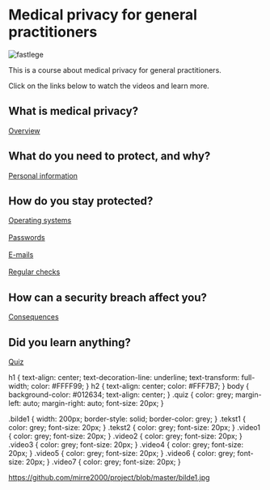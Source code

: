<!DOCTYPE html>
<html lang="en" dir="ltr">
  <head>
    <meta charset="utf-8">
    <title>Medical privacy for general practitioners</title>
    <link rel="stylesheet" href="stil.css">
  </head>
  <body>
    <h1>Medical privacy for general practitioners</h1>
    <img class="bilde1" src="image/bilde1.jpg" alt="fastlege">
    <p class="tekst1">This is a course about medical privacy for general practitioners.</p>
    <p class="tekst2">Click on the links below to watch the videos and learn more. </p>
    <h2>What is medical privacy?</h2>
    <a class="video1"href="https://www.youtube.com/watch?v=cMPaaaYLQG4">Overview</a>
    <h2>What do you need to protect, and why?</h2>
    <a class="video2"href="https://www.youtube.com/watch?v=7ZgQ2yapcgw">Personal information</a>
    <h2>How do you stay protected?</h2>
    <a class="video3"href="https://www.youtube.com/watch?v=LNtuiOL6gnI">Operating systems</a>
    <br>
    <br>
    <a class="video4"href="https://www.youtube.com/watch?v=bEnYadLJqM0">Passwords</a>
    <br>
    <br>
    <a class="video5"href="https://www.youtube.com/watch?v=WR-aQ8AtI3o">E-mails</a>
    <br>
    <br>
    <a class="video6"href="https://www.youtube.com/watch?v=M9KYZNhYLbM">Regular checks</a>
    <h2>How can a security breach affect you?</h2>
    <a class="video7"href="https://www.youtube.com/watch?v=bCLczvt2DMw">Consequences</a>
    <h2>Did you learn anything?</h2>
    <a class="quiz"href="https://www.fyrebox.com/play/medical-privacy-for-gener_e4DGqPYzO">Quiz</a>

  </body>
</html>


h1 {
  text-align: center;
  text-decoration-line: underline;
  text-transform: full-width;
  color: #FFFF99;
}
h2 {
  text-align: center;
  color: #FFF7B7;
}
body {
  background-color: #012634;
  text-align: center;
}
.quiz {
  color: grey;
  margin-left: auto;
  margin-right: auto;
  font-size: 20px;
}

.bilde1 {
  width: 200px;
  border-style: solid;
  border-color: grey;
}
.tekst1 {
  color: grey;
  font-size: 20px;
}
.tekst2 {
  color: grey;
  font-size: 20px;
}
.video1 {
  color: grey;
  font-size: 20px;
}
.video2 {
  color: grey;
  font-size: 20px;
}
.video3 {
  color: grey;
  font-size: 20px;
}
.video4 {
  color: grey;
  font-size: 20px;
}
.video5 {
  color: grey;
  font-size: 20px;
}
.video6 {
  color: grey;
  font-size: 20px;
}
.video7 {
  color: grey;
  font-size: 20px;
}

https://github.com/mirre2000/project/blob/master/bilde1.jpg
